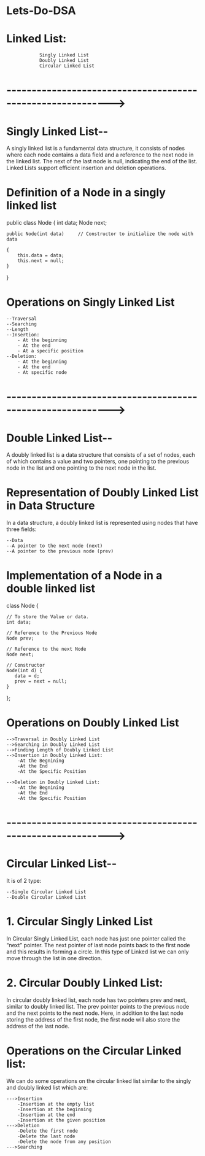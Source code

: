 # Lets-Do-DSA

# Linked List:   
                Singly Linked List
                Doubly Linked List
                Circular Linked List

# ----------------------------------------------------------->

# Singly Linked List--
A singly linked list is a fundamental data structure, it consists of nodes where each node contains a data field and a reference to the next node in the linked list. The next of the last node is null, indicating the end of the list. Linked Lists support efficient insertion and deletion operations.

# Definition of a Node in a singly linked list

public class Node {
    int data;
    Node next;

    public Node(int data)     // Constructor to initialize the node with data

    {
        this.data = data;
        this.next = null;
    }
}

# Operations on Singly Linked List
    --Traversal
    --Searching
    --Length
    --Insertion:
        - At the beginning
        - At the end
        - At a specific position
    --Deletion:
        - At the beginning
        - At the end
        - At specific node

# ----------------------------------------------------------->

# Double Linked List--

A doubly linked list is a data structure that consists of a set of nodes, each of which contains a value and two pointers, one pointing to the previous node in the list and one pointing to the next node in the list. 

# Representation of Doubly Linked List in Data Structure

In a data structure, a doubly linked list is represented using nodes that have three fields:

    --Data
    --A pointer to the next node (next)
    --A pointer to the previous node (prev)

# Implementation of a Node in a double linked list

class Node {

    // To store the Value or data.
    int data;

    // Reference to the Previous Node
    Node prev;
  
    // Reference to the next Node
    Node next;
  
    // Constructor
    Node(int d) {
       data = d;
       prev = next = null;      
    }
};

# Operations on Doubly Linked List
    -->Traversal in Doubly Linked List
    -->Searching in Doubly Linked List
    -->Finding Length of Doubly Linked List
    -->Insertion in Doubly Linked List:
        -At the Begnining
        -At the End
        -At the Specific Position
   
    -->Deletion in Doubly Linked List:
        -At the Begnining
        -At the End
        -At the Specific Position

# ----------------------------------------------------------->

# Circular Linked List--

It is of 2 type:

    --Single Circular Linked List
    --Double Circular Linked List

#   1. Circular Singly Linked List

In Circular Singly Linked List, each node has just one pointer called the “next” pointer. The next pointer of last node points back to the first node and this results in forming a circle. In this type of Linked list we can only move through the list in one direction.

#   2. Circular Doubly Linked List:

In circular doubly linked list, each node has two pointers prev and next, similar to doubly linked list. The prev pointer points to the previous node and the next points to the next node. Here, in addition to the last node storing the address of the first node, the first node will also store the address of the last node.

# Operations on the Circular Linked list:

We can do some operations on the circular linked list similar to the singly and doubly linked list which are:

    --->Insertion
        -Insertion at the empty list
        -Insertion at the beginning
        -Insertion at the end
        -Insertion at the given position
    --->Deletion
        -Delete the first node
        -Delete the last node
        -Delete the node from any position
    --->Searching